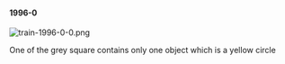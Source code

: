 #### 1996-0
![train-1996-0-0.png](https://github.com/lil-lab/nlvr/raw/master/nlvr/train/images/54/train-1996-0-0.png "train-1996-0-0.png")

One of the grey square contains only one object which is a yellow circle